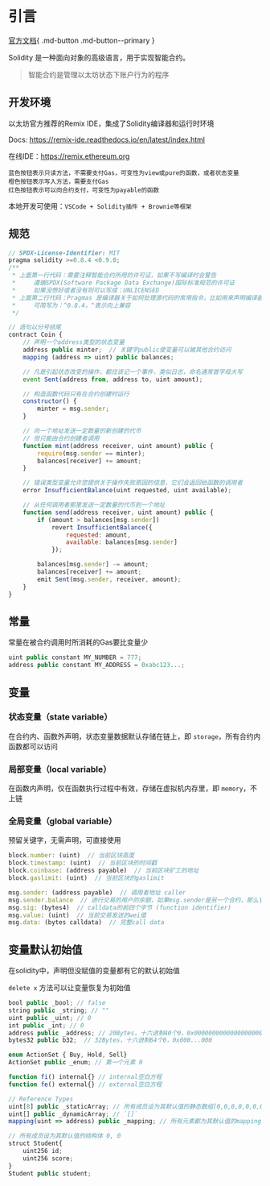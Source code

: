 # 引言

[官方文档](https://docs.soliditylang.org/en/latest/index.html){ .md-button .md-button--primary }

Solidity 是一种面向对象的高级语言，用于实现智能合约。

> 智能合约是管理以太坊状态下账户行为的程序

## 开发环境

以太坊官方推荐的Remix IDE，集成了Solidity编译器和运行时环境

Docs: <https://remix-ide.readthedocs.io/en/latest/index.html>

在线IDE：<https://remix.ethereum.org>

```text
蓝色按钮表示只读方法，不需要支付Gas，可变性为view或pure的函数，或者状态变量
橙色按钮表示写入方法，需要支付Gas
红色按钮表示可以向合约支付，可变性为payable的函数
```

本地开发可使用：`VSCode + Solidity插件 + Brownie等框架`

## 规范

```js
// SPDX-License-Identifier: MIT
pragma solidity >=0.8.4 <0.9.0;
/**
 * 上面第一行代码：需要注释智能合约所用的许可证，如果不写编译时会警告
 *     遵循SPDX(Software Package Data Exchange)国际标准规范的许可证
 *     如果没想好或者没有则可以写成：UNLICENSED
 * 上面第二行代码：Pragmas 是编译器关于如何处理源代码的常用指令，比如用来声明编译器版本
 *     可简写为：^0.8.4，^表示向上兼容
 */

// 语句以分号结尾
contract Coin {
    // 声明一个address类型的状态变量
    address public minter;  // 关键字public使变量可以被其他合约访问
    mapping (address => uint) public balances;

    // 凡是引起状态改变的操作，都应该记一个事件，类似日志，命名通常首字母大写
    event Sent(address from, address to, uint amount);

    // 构造函数代码只有在合约创建时运行
    constructor() {
        minter = msg.sender;
    }

    // 向一个地址发送一定数量的新创建的代币
    // 但只能由合约创建者调用
    function mint(address receiver, uint amount) public {
        require(msg.sender == minter);
        balances[receiver] += amount;
    }

    // 错误类型变量允许您提供关于操作失败原因的信息，它们会返回给函数的调用者
    error InsufficientBalance(uint requested, uint available);

    // 从任何调用者那里发送一定数量的代币到一个地址
    function send(address receiver, uint amount) public {
        if (amount > balances[msg.sender])
            revert InsufficientBalance({
                requested: amount,
                available: balances[msg.sender]
            });

        balances[msg.sender] -= amount;
        balances[receiver] += amount;
        emit Sent(msg.sender, receiver, amount);
    }
}
```

## 常量

常量在被合约调用时所消耗的Gas要比变量少

```js
uint public constant MY_NUMBER = 777;
address public constant MY_ADDRESS = 0xabc123...;
```

## 变量

### 状态变量（state variable）

在合约内、函数外声明，状态变量数据默认存储在链上，即 `storage`，所有合约内函数都可以访问

### 局部变量（local variable）

在函数内声明，仅在函数执行过程中有效，存储在虚拟机内存里，即 `memory`，不上链

### 全局变量（global variable）

预留关键字，无需声明，可直接使用

```js
block.number: (uint)  // 当前区块高度
block.timestamp: (uint)  // 当前区块的时间戳
block.coinbase: (address payable)  // 当前区块矿工的地址
block.gaslimit: (uint)  // 当前区块的gaslimit

msg.sender: (address payable)  // 调用者地址 caller
msg.sender.balance  // 进行交易的用户的余额，如果msg.sender是另一个合约，那么它是另一个合约的余额
msg.sig: (bytes4)  // calldata的前四个字节 (function identifier)
msg.value: (uint)  // 当前交易发送的wei值
msg.data: (bytes calldata)  // 完整call data
```

## 变量默认初始值

在solidity中，声明但没赋值的变量都有它的默认初始值

`delete x` 方法可以让变量恢复为初始值

```js
bool public _bool; // false
string public _string; // ""
uint public _uint; // 0
int public _int; // 0
address public _address; // 20Bytes，十六进制40个0，0x0000000000000000000000000000000000000000
bytes32 public b32;  // 32Bytes，十六进制64个0，0x000...000

enum ActionSet { Buy, Hold, Sell}
ActionSet public _enum; // 第一个元素 0

function fi() internal{} // internal空白方程
function fe() external{} // external空白方程

// Reference Types
uint[8] public _staticArray; // 所有成员设为其默认值的静态数组[0,0,0,0,0,0,0,0]
uint[] public _dynamicArray; // `[]`
mapping(uint => address) public _mapping; // 所有元素都为其默认值的mapping

// 所有成员设为其默认值的结构体 0, 0
struct Student{
    uint256 id;
    uint256 score; 
}
Student public student;
```
